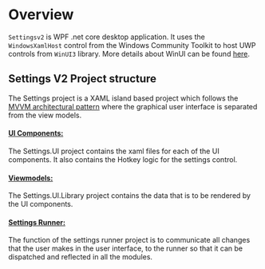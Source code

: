 # Overview
`Settingsv2` is WPF .net core desktop application. It uses the `WindowsXamlHost` control from the Windows Community Toolkit to host UWP controls from `WinUI3` library. More details about WinUI can be found [here](https://microsoft.github.io/microsoft-ui-xaml/about.html#what-is-it).

## Settings V2 Project structure
The Settings project is a XAML island based project which
follows the [MVVM architectural pattern][MVVM] where the graphical user interface is separated from the view models.

#### [UI Components:](/src/core/Microsoft.PowerToys.Settings.UI)
The Settings.UI project contains the xaml files for each of the UI components. It also contains the Hotkey logic for the settings control.

#### [Viewmodels:](/src/core/Microsoft.PowerToys.Settings.UI.Library)
The Settings.UI.Library project contains the data that is to be rendered by the UI components.

#### [Settings Runner:](/src/core/PowerToys.Settings)
The function of the settings runner project is to communicate all changes that the user makes in the user interface, to the runner so that it can be dispatched and reflected in all the modules.

[MVVM]: https://docs.microsoft.com/en-us/windows/uwp/data-binding/data-binding-and-mvvm
